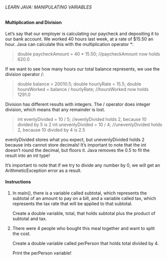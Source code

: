 ###### LEARN JAVA: MANIPULATING VARIABLES

#### Multiplication and Division

Let’s say that our employer is calculating our paycheck and depositing it to our bank account. We worked 40 hours last week, at a rate of $15.50 an hour. Java can calculate this with the multiplication operator *:

>double paycheckAmount = 40 * 15.50;
//paycheckAmount now holds 620.0

If we want to see how many hours our total balance represents, we use the division operator /:

>double balance = 20010.5;
double hourlyRate = 15.5;
double hoursWorked = balance / hourlyRate;
//hoursWorked now holds 1291.0

Division has different results with integers. The / operator does integer division, which means that any remainder is lost.

>int evenlyDivided = 10 / 5;
//evenlyDivided holds 2, because 10 divided by 5 is 2
int unevenlyDivided = 10 / 4;
//unevenlyDivided holds 2, because 10 divided by 4 is 2.5

evenlyDivided stores what you expect, but unevenlyDivided holds 2 because ints cannot store decimals! It’s important to note that the int doesn’t round the decimal, but floors it. Java removes the 0.5 to fit the result into an int type!

It’s important to note that if we try to divide any number by 0, we will get an ArithmeticException error as a result.

#### Instructions

1. In main(), there is a variable called subtotal, which represents the subtotal of an amount to pay on a bill, and a variable called tax, which represents the tax rate that will be applied to that subtotal.

    Create a double variable, total, that holds subtotal plus the product of subtotal and tax.

2. There were 4 people who bought this meal together and want to split the cost.

    Create a double variable called perPerson that holds total divided by 4.

    Print the perPerson variable!